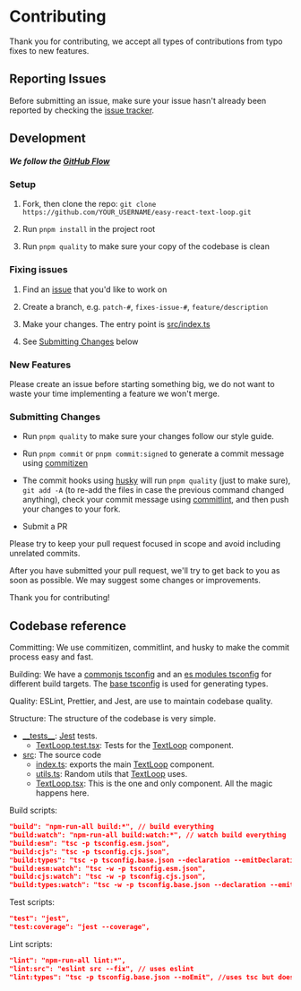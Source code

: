 # Contributing

Thank you for contributing, we accept all types of contributions from typo fixes to new features.

## Reporting Issues

Before submitting an issue, make sure your issue hasn't already been reported by checking the [issue tracker](https://github.com/josephgoksu/easy-react-text-loop/issues).

## Development

##### We follow the [GitHub Flow](https://guides.github.com/introduction/flow/)

### Setup

1. Fork, then clone the repo:
   `git clone https://github.com/YOUR_USERNAME/easy-react-text-loop.git`
2. Run `pnpm install` in the project root

3. Run `pnpm quality` to make sure your copy of the codebase is clean

### Fixing issues

1. Find an [issue](https://github.com/josephgoksu/easy-react-text-loop/issues) that you'd like to work on

2. Create a branch, e.g. `patch-#`, `fixes-issue-#`, `feature/description`

3. Make your changes. The entry point is [src/index.ts](./src/index.ts)

4. See [Submitting Changes](#submitting-changes) below

### New Features

Please create an issue before starting something big, we do not want to waste your time implementing a feature we won't merge.

### Submitting Changes

- Run `pnpm quality` to make sure your changes follow our style guide.

- Run `pnpm commit` or `pnpm commit:signed` to generate a commit message using [commitizen](http://commitizen.github.io/cz-cli/)

- The commit hooks using [husky](https://typicode.github.io/husky/#/) will run `pnpm quality` (just to make sure), `git add -A` (to re-add the files in case the previous command changed anything), check your commit message using [commitlint](https://commitlint.js.org/#/), and then push your changes to your fork.

- Submit a PR

Please try to keep your pull request focused in scope and avoid including unrelated commits.

After you have submitted your pull request, we'll try to get back to you as soon as possible. We may suggest some changes or improvements.

Thank you for contributing!

## Codebase reference

Committing: We use commitizen, commitlint, and husky to make the commit process easy and fast.

Building: We have a [commonjs tsconfig](./tsconfig.cjs.json) and an [es modules tsconfig](./tsconfig.esm.json) for different build targets. The [base tsconfig](./tsconfig.base.json) is used for generating types.

Quality: ESLint, Prettier, and Jest, are use to maintain codebase quality.

Structure: The structure of the codebase is very simple.

- [\_\_tests\_\_](./__tests__/): [Jest](https://facebook.github.io/jest/) tests.
  - [TextLoop.test.tsx](./__tests__/TextLoop.test.tsx): Tests for the [TextLoop](./src/TextLoop.tsx) component.
- [src](./src/): The source code
  - [index.ts](./src/index.ts): exports the main [TextLoop](./src/TextLoop.tsx) component.
  - [utils.ts](./src/utils.ts): Random utils that [TextLoop](./src/TextLoop.tsx) uses.
  - [TextLoop.tsx](./src/index.ts): This is the one and only component. All the magic happens here.

Build scripts:

```json
"build": "npm-run-all build:*", // build everything
"build:watch": "npm-run-all build:watch:*", // watch build everything
"build:esm": "tsc -p tsconfig.esm.json",
"build:cjs": "tsc -p tsconfig.cjs.json",
"build:types": "tsc -p tsconfig.base.json --declaration --emitDeclarationOnly --declarationDir dist/types",
"build:esm:watch": "tsc -w -p tsconfig.esm.json",
"build:cjs:watch": "tsc -w -p tsconfig.cjs.json",
"build:types:watch": "tsc -w -p tsconfig.base.json --declaration --emitDeclarationOnly --declarationDir dist/types",
```

Test scripts:

```json
"test": "jest",
"test:coverage": "jest --coverage",
```

Lint scripts:

```json
"lint": "npm-run-all lint:*",
"lint:src": "eslint src --fix", // uses eslint
"lint:types": "tsc -p tsconfig.base.json --noEmit", //uses tsc but doesn't emit
```
